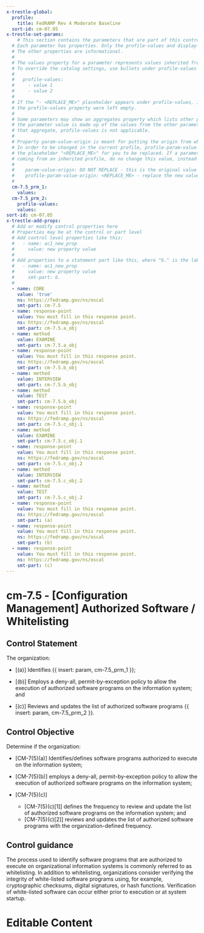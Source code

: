 ```yaml
---
x-trestle-global:
  profile:
    title: FedRAMP Rev 4 Moderate Baseline
  sort-id: cm-07.05
x-trestle-set-params:
    # This section contains the parameters that are part of this control.
  # Each parameter has properties. Only the profile-values and display-name properties are editable.
  # The other properties are informational.
  #
  # The values property for a parameter represents values inherited from the OSCAL catalog.
  # To override the catalog settings, use bullets under profile-values as shown below:
  #
  #   profile-values:
  #     - value 1
  #     - value 2
  #
  # If the "- <REPLACE_ME>" placeholder appears under profile-values, it is the same as if
  # the profile-values property were left empty.
  #
  # Some parameters may show an aggregates property which lists other parameters. This means
  # the parameter value is made up of the values from the other parameters. For parameters
  # that aggregate, profile-values is not applicable.
  #
  # Property param-value-origin is meant for putting the origin from where that parameter comes from.
  # In order to be changed in the current profile, profile-param-value-origin property will be displayed with
  # the placeholder "<REPLACE_ME>" for you to be replaced. If a parameter already has a param-value-origin
  # coming from an inherited profile, do no change this value, instead use profile-param-value-origin as follows:
  #
  #    param-value-origin: DO NOT REPLACE - this is the original value
  #    profile-param-value-origin: <REPLACE_ME> - replace the new value required HERE
  #
  cm-7.5_prm_1:
    values:
  cm-7.5_prm_2:
    profile-values:
    values:
sort-id: cm-07.05
x-trestle-add-props:
  # Add or modify control properties here
  # Properties may be at the control or part level
  # Add control level properties like this:
  #   - name: ac1_new_prop
  #     value: new property value
  #
  # Add properties to a statement part like this, where "b." is the label of the target statement part
  #   - name: ac1_new_prop
  #     value: new property value
  #     smt-part: b.
  #
  - name: CORE
    value: 'true'
    ns: https://fedramp.gov/ns/oscal
    smt-part: cm-7.5
  - name: response-point
    value: You must fill in this response point.
    ns: https://fedramp.gov/ns/oscal
    smt-part: cm-7.5.a_obj
  - name: method
    value: EXAMINE
    smt-part: cm-7.5.a_obj
  - name: response-point
    value: You must fill in this response point.
    ns: https://fedramp.gov/ns/oscal
    smt-part: cm-7.5.b_obj
  - name: method
    value: INTERVIEW
    smt-part: cm-7.5.b_obj
  - name: method
    value: TEST
    smt-part: cm-7.5.b_obj
  - name: response-point
    value: You must fill in this response point.
    ns: https://fedramp.gov/ns/oscal
    smt-part: cm-7.5.c_obj.1
  - name: method
    value: EXAMINE
    smt-part: cm-7.5.c_obj.1
  - name: response-point
    value: You must fill in this response point.
    ns: https://fedramp.gov/ns/oscal
    smt-part: cm-7.5.c_obj.2
  - name: method
    value: INTERVIEW
    smt-part: cm-7.5.c_obj.2
  - name: method
    value: TEST
    smt-part: cm-7.5.c_obj.2
  - name: response-point
    value: You must fill in this response point.
    ns: https://fedramp.gov/ns/oscal
    smt-part: (a)
  - name: response-point
    value: You must fill in this response point.
    ns: https://fedramp.gov/ns/oscal
    smt-part: (b)
  - name: response-point
    value: You must fill in this response point.
    ns: https://fedramp.gov/ns/oscal
    smt-part: (c)
---
```


# cm-7.5 - \[Configuration Management\] Authorized Software / Whitelisting

## Control Statement

The organization:

- \[(a)\] Identifies {{ insert: param, cm-7.5_prm_1 }};

- \[(b)\] Employs a deny-all, permit-by-exception policy to allow the execution of authorized software programs on the information system; and

- \[(c)\] Reviews and updates the list of authorized software programs {{ insert: param, cm-7.5_prm_2 }}.

## Control Objective

Determine if the organization:

- \[CM-7(5)(a)\] Identifies/defines software programs authorized to execute on the information system;

- \[CM-7(5)(b)\] employs a deny-all, permit-by-exception policy to allow the execution of authorized software programs on the information system;

- \[CM-7(5)(c)\]

  - \[CM-7(5)(c)[1]\] defines the frequency to review and update the list of authorized software programs on the information system; and
  - \[CM-7(5)(c)[2]\] reviews and updates the list of authorized software programs with the organization-defined frequency.

## Control guidance

The process used to identify software programs that are authorized to execute on organizational information systems is commonly referred to as whitelisting. In addition to whitelisting, organizations consider verifying the integrity of white-listed software programs using, for example, cryptographic checksums, digital signatures, or hash functions. Verification of white-listed software can occur either prior to execution or at system startup.

# Editable Content

<!-- Make additions and edits below -->
<!-- The above represents the contents of the control as received by the profile, prior to additions. -->
<!-- If the profile makes additions to the control, they will appear below. -->
<!-- The above markdown may not be edited but you may edit the content below, and/or introduce new additions to be made by the profile. -->
<!-- If there is a yaml header at the top, parameter values may be edited. Use --set-parameters to incorporate the changes during assembly. -->
<!-- The content here will then replace what is in the profile for this control, after running profile-assemble. -->
<!-- The added parts in the profile for this control are below.  You may edit them and/or add new ones. -->
<!-- Each addition must have a heading either of the form ## Control my_addition_name -->
<!-- or ## Part a. (where the a. refers to one of the control statement labels.) -->
<!-- "## Control" parts are new parts added after the statement part. -->
<!-- "## Part" parts are new parts added into the top-level statement part with that label. -->
<!-- Subparts may be added with nested hash levels of the form ### My Subpart Name -->
<!-- underneath the parent ## Control or ## Part being added -->
<!-- See https://oscal-compass.github.io/compliance-trestle/tutorials/ssp_profile_catalog_authoring/ssp_profile_catalog_authoring for guidance. -->
